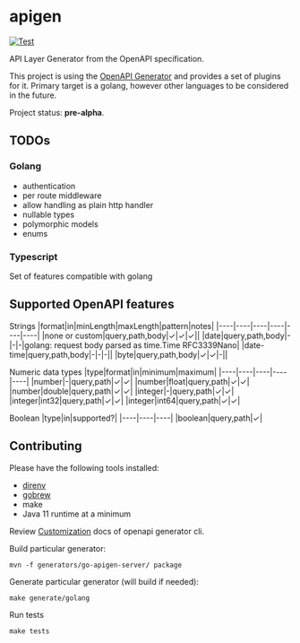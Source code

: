 # apigen

[![Test](https://github.com/gemyago/apigen/actions/workflows/test.yml/badge.svg)](https://github.com/gemyago/apigen/actions/workflows/test.yml)

API Layer Generator from the OpenAPI specification.

This project is using the [OpenAPI Generator](https://github.com/openapitools/openapi-generator) and provides a set of plugins for it. Primary target is a golang, however other languages to be considered in the future.

Project status: **pre-alpha**.

## TODOs

### Golang
* authentication
* per route middleware
* allow handling as plain http handler
* nullable types
* polymorphic models
* enums

### Typescript

Set of features compatible with golang

## Supported OpenAPI features

Strings
|format|in|minLength|maxLength|pattern|notes|
|----|----|----|----|----|----|
|none or custom|query,path,body|&check;|&check;|&check;||
|date|query,path,body|-|-|-|golang: request body parsed as time.Time RFC3339Nano|
|date-time|query,path,body|-|-|-||
|byte|query,path,body|&check;|&check;|-||

Numeric data types
|type|format|in|minimum|maximum|
|----|----|----|----|----|
|number|-|query,path|&check;|&check;|
|number|float|query,path|&check;|&check;|
|number|double|query,path|&check;|&check;|
|integer|-|query,path|&check;|&check;|
|integer|int32|query,path|&check;|&check;|
|integer|int64|query,path|&check;|&check;|

Boolean
|type|in|supported?|
|----|----|----|
|boolean|query,path|&check;|

## Contributing

Please have the following tools installed:
* [direnv](https://github.com/direnv/direnv)
* [gobrew](https://github.com/kevincobain2000/gobrew#install-or-update)
* make
* Java 11 runtime at a minimum

Review [Customization](https://openapi-generator.tech/docs/customization) docs of openapi generator cli.

Build particular generator:
```
mvn -f generators/go-apigen-server/ package
```

Generate particular generator (will build if needed):
```
make generate/golang
```

Run tests
```
make tests
```